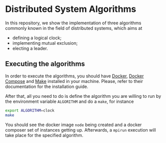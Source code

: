 # Distributed System Algorithms

In this repository, we show the implementation of three algorithms commonly
known in the field of distributed systems, which aims at

- defining a logical clock;
- implementing mutual exclusion;
- electing a leader.

## Executing the algorithms

In order to execute the algorithms, you should have [Docker][docker], [Docker
Compose][docker-compose] and [Make][make] installed in your machine. Please,
refer to their documentation for the installation guide.

After that, all you need to do is define the algorithm you are willing to run by
the environment variable `ALGORITHM` and do a `make`, for instance

```bash
export ALGORITHM=clock
make
```

You should see the docker image `node` being created and a docker composer set
of instances getting up. Afterwards, a `mpirun` execution will take place for
the specified algorithm.

[docker]: https://docs.docker.com/get-docker/
[docker-compose]: https://docs.docker.com/compose/install/
[make]: https://www.gnu.org/software/make/

